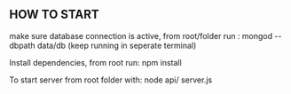 ## HOW TO START

make sure database connection is active, from root/folder run :
mongod --dbpath data/db (keep running in seperate terminal)

Install dependencies, from root run:
	npm install

To start server from root folder with:
node api/ server.js	